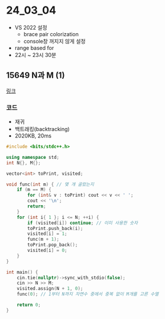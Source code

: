 # 24_03_04
- VS 2022 설정
  - brace pair colorization
  - console창 꺼지지 않게 설정
- range based for
- 22시 ~ 23시 30분

## 15649 N과 M (1)
[링크](https://www.acmicpc.net/problem/15649)

### 코드
- 재귀
- 백트래킹(backtracking)
- 2020KB, 20ms

```cpp
#include <bits/stdc++.h>

using namespace std;
int N{}, M{};

vector<int> toPrint, visited;

void func(int m) { // 몇 개 골랐는지
	if (m == M) {
		for (int& v : toPrint) cout << v << ' ';
		cout << '\n';
		return;
	}
	for (int i{ 1 }; i <= N; ++i) {
		if (visited[i]) continue; // 이미 사용한 숫자
		toPrint.push_back(i);
		visited[i] = 1;
		func(m + 1);
		toPrint.pop_back();
		visited[i] = 0;
	}
}

int main() {
	cin.tie(nullptr)->sync_with_stdio(false);
	cin >> N >> M;
	visited.assign(N + 1, 0);
	func(0); // 1부터 N까지 자연수 중에서 중복 없이 M개를 고른 수열

	return 0;
}
```